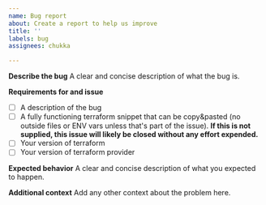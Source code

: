 ```yaml
---
name: Bug report
about: Create a report to help us improve
title: ''
labels: bug
assignees: chukka

---
```


**Describe the bug**
A clear and concise description of what the bug is.

**Requirements for and issue**
- [ ] A description of the bug
- [ ] A fully functioning terraform snippet that can be copy&pasted (no outside files or ENV vars unless that's part of the issue). **If this is not supplied, this issue will likely be closed without any effort expended.**
- [ ] Your version of terraform
- [ ] Your version of terraform provider

**Expected behavior**
A clear and concise description of what you expected to happen.

**Additional context**
Add any other context about the problem here.
